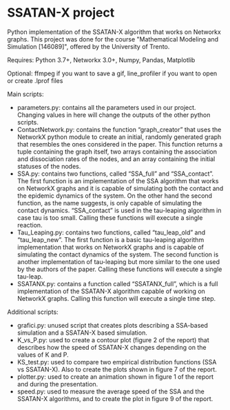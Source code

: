 # SSATAN-X project

Python implementation of the SSATAN-X algorithm that works on Networkx graphs. 
This project was done for the course "Mathematical Modeling and Simulation [146089]", offered by the University of Trento. 

Requires: Python 3.7+, Networkx 3.0+, Numpy, Pandas, Matplotlib

Optional: ffmpeg if you want to save a gif, line_profiler if you want to open or create .lprof files

Main scripts:
 - parameters.py: contains all the parameters used in our project. Changing values in here will change the outputs of the other python scripts.
 - ContactNetwork.py: contains the function “graph_creator” that uses the NetworkX python module to create an initial, randomly generated graph that resembles the ones considered in the paper. This function returns a tuple containing the graph itself, two arrays containing the association and dissociation rates of the nodes, and an array containing the initial statuses of the nodes.
 - SSA.py: contains two functions, called “SSA_full” and “SSA_contact”. The first function is an implementation of the SSA algorithm that works on NetworkX graphs and it is capable of simulating both the contact and the epidemic dynamics of the system. On the other hand the second function, as the name suggests, is only capable of simulating the contact dynamics. “SSA_contact” is used in the tau-leaping algorithm in case tau is too small. Calling these functions will execute a single reaction.
 - Tau_Leaping.py: contains two functions, called “tau_leap_old” and “tau_leap_new”. The first function is a basic tau-leaping algorithm implementation that works on NetworkX graphs and is capable of simulating the contact dynamics of the system. The second function is another implementation of tau-leaping but more similar to the one used by the authors of the paper. Calling these functions will execute a single tau-leap.
 - SSATANX.py: contains a function called “SSATANX_full”, which is a full implementation of the SSATAN-X algorithm capable of working on NetworkX graphs. Calling this function will execute a single time step. 

Additional scripts:
 - grafici.py: unused script that creates plots describing a SSA-based simulation and a SSATAN-X based simulation. 
 - K_vs_P.py: used to create a contour plot (figure 2 of the report) that describes how the speed of SSATAN-X changes depending on the values of K and P.
 - KS_test.py: used to compare two empirical distribution functions (SSA vs SSATAN-X). Also to create the plots shown in figure 7 of the report.
 - plotter.py: used to create an animation shown in figure 1 of the report and during the presentation.
 - speed.py: used to measure the average speed of the SSA and the SSATAN-X algorithms, and to create the plot in figure 9 of the report.
